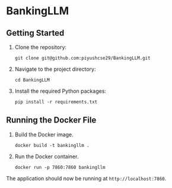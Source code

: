 # BankingLLM


## Getting Started

1. Clone the repository:
    ```
    git clone git@github.com:piyushcse29/BankingLLM.git
    ```

2. Navigate to the project directory:
    ```
    cd BankingLLM
    ```

3. Install the required Python packages:
    ```
    pip install -r requirements.txt
    ```

## Running the Docker File

1. Build the Docker image. 
    ```
    docker build -t bankingllm .
    ```

2. Run the Docker container.
    ```
    docker run -p 7860:7860 bankingllm
    ```

The application should now be running at `http://localhost:7860`.